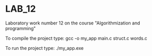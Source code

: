 # LAB_12
Laboratory work number 12 on the course "Algorithmization and programming"

To compile the project type: gcc -o my_app main.c struct.c words.c

To run the project type: ./my_app.exe